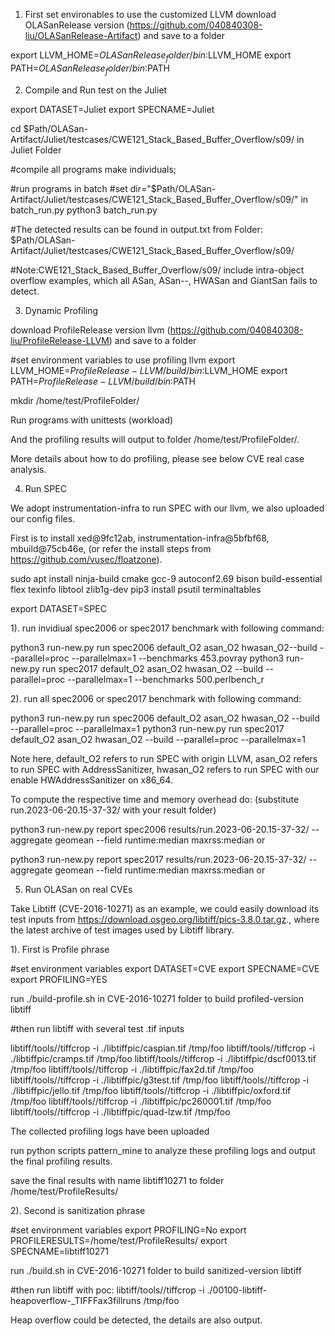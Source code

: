 1. First set environables to use the customized LLVM
download OLASanRelease version (https://github.com/040840308-liu/OLASanRelease-Artifact) and save to a folder

export LLVM_HOME=$OLASanRelease_folder/bin:$LLVM_HOME
export PATH=$OLASanRelease_folder/bin:$PATH

2. Compile and Run test on the Juliet

export DATASET=Juliet
export SPECNAME=Juliet

cd $Path/OLASan-Artifact/Juliet/testcases/CWE121_Stack_Based_Buffer_Overflow/s09/ in Juliet Folder

#compile all programs
make individuals;

#run programs in batch
#set dir="$Path/OLASan-Artifact/Juliet/testcases/CWE121_Stack_Based_Buffer_Overflow/s09/" in batch_run.py
python3 batch_run.py

#The detected results can be found in output.txt from Folder: $Path/OLASan-Artifact/Juliet/testcases/CWE121_Stack_Based_Buffer_Overflow/s09/

#Note:CWE121_Stack_Based_Buffer_Overflow/s09/ include intra-object overflow examples, which all ASan, ASan--, HWASan and GiantSan fails to detect.


3. Dynamic Profiling

download ProfileRelease version llvm (https://github.com/040840308-liu/ProfileRelease-LLVM) and save to a folder

#set environment variables to use profiling llvm
export LLVM_HOME=$ProfileRelease-LLVM/build/bin:$LLVM_HOME
export PATH=$ProfileRelease-LLVM/build/bin:$PATH

mkdir /home/test/ProfileFolder/

Run programs with unittests (workload)

And the profiling results will output to folder /home/test/ProfileFolder/.

More details about how to do profiling, please see below CVE real case analysis.

4. Run SPEC

We adopt instrumentation-infra to run SPEC with our llvm, we also uploaded our config files.

First is to install xed@9fc12ab, instrumentation-infra@5bfbf68, mbuild@75cb46e, (or refer the install steps from https://github.com/vusec/floatzone).

sudo apt install ninja-build cmake gcc-9 autoconf2.69 bison build-essential flex texinfo libtool zlib1g-dev
pip3 install psutil terminaltables

export DATASET=SPEC

1). run invidiual spec2006 or spec2017 benchmark with following command:

python3 run-new.py run spec2006 default_O2 asan_O2 hwasan_O2--build --parallel=proc --parallelmax=1 --benchmarks 453.povray
python3 run-new.py run spec2017 default_O2 asan_O2 hwasan_O2 --build --parallel=proc --parallelmax=1 --benchmarks 500.perlbench_r

2). run all spec2006 or spec2017 benchmark with following command:

python3 run-new.py run spec2006 default_O2 asan_O2 hwasan_O2 --build --parallel=proc --parallelmax=1
python3 run-new.py run spec2017 default_O2 asan_O2 hwasan_O2 --build --parallel=proc --parallelmax=1

Note here, default_O2 refers to run SPEC with origin LLVM, asan_O2 refers to run SPEC with AddressSanitizer, hwasan_O2 refers to run SPEC with our enable HWAddressSanitizer on x86_64.

To compute the respective time and memory overhead do: (substitute run.2023-06-20.15-37-32/ with your result folder)

python3 run-new.py report spec2006 results/run.2023-06-20.15-37-32/ --aggregate geomean --field runtime:median maxrss:median or

python3 run-new.py report spec2017 results/run.2023-06-20.15-37-32/ --aggregate geomean --field runtime:median maxrss:median or


5. Run OLASan on real CVEs

Take Libtiff (CVE-2016-10271) as an example, we could easily download its test inputs from https://download.osgeo.org/libtiff/pics-3.8.0.tar.gz., where the latest archive of test images used by Libtiff library. 

1). First is Profile phrase

#set environment variables
export DATASET=CVE
export SPECNAME=CVE
export PROFILING=YES

run ./build-profile.sh in CVE-2016-10271 folder to build profiled-version libtiff

#then run libtiff with several test .tif inputs

libtiff/tools//tiffcrop -i ./libtiffpic/caspian.tif /tmp/foo
libtiff/tools//tiffcrop -i ./libtiffpic/cramps.tif /tmp/foo
libtiff/tools//tiffcrop -i ./libtiffpic/dscf0013.tif /tmp/foo
libtiff/tools//tiffcrop -i ./libtiffpic/fax2d.tif /tmp/foo
libtiff/tools//tiffcrop -i ./libtiffpic/g3test.tif /tmp/foo
libtiff/tools//tiffcrop -i ./libtiffpic/jello.tif /tmp/foo
libtiff/tools//tiffcrop -i ./libtiffpic/oxford.tif /tmp/foo
libtiff/tools//tiffcrop -i ./libtiffpic/pc260001.tif /tmp/foo
libtiff/tools//tiffcrop -i ./libtiffpic/quad-lzw.tif /tmp/foo

The collected profiling logs have been uploaded

run python scripts pattern_mine to analyze these profiling logs and output the final profiling results.

save the final results with name libtiff10271 to folder /home/test/ProfileResults/

2). Second is sanitization phrase

#set environment variables
export PROFILING=No
export PROFILERESULTS=/home/test/ProfileResults/
export SPECNAME=libtiff10271

run ./build.sh in CVE-2016-10271 folder to build sanitized-version libtiff

#then run libtiff with poc: libtiff/tools//tiffcrop -i ./00100-libtiff-heapoverflow-_TIFFFax3fillruns /tmp/foo

Heap overflow could be detected, the details are also output.

